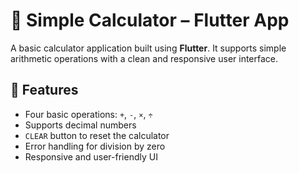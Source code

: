 # 🧮 Simple Calculator – Flutter App

A basic calculator application built using **Flutter**. It supports simple arithmetic operations with a clean and responsive user interface.

## 🚀 Features

- Four basic operations: `+`, `-`, `×`, `÷`
- Supports decimal numbers
- `CLEAR` button to reset the calculator
- Error handling for division by zero
- Responsive and user-friendly UI
